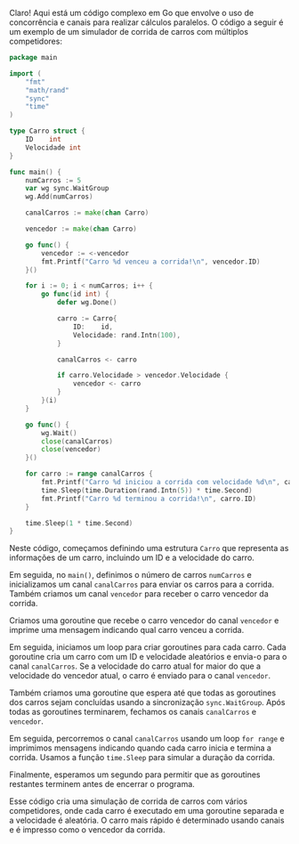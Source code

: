 Claro! Aqui está um código complexo em Go que envolve o uso de concorrência e canais para realizar cálculos paralelos. O código a seguir é um exemplo de um simulador de corrida de carros com múltiplos competidores:

```go
package main

import (
	"fmt"
	"math/rand"
	"sync"
	"time"
)

type Carro struct {
	ID    int
	Velocidade int
}

func main() {
	numCarros := 5
	var wg sync.WaitGroup
	wg.Add(numCarros)

	canalCarros := make(chan Carro)

	vencedor := make(chan Carro)

	go func() {
		vencedor := <-vencedor
		fmt.Printf("Carro %d venceu a corrida!\n", vencedor.ID)
	}()

	for i := 0; i < numCarros; i++ {
		go func(id int) {
			defer wg.Done()

			carro := Carro{
				ID:    id,
				Velocidade: rand.Intn(100),
			}

			canalCarros <- carro

			if carro.Velocidade > vencedor.Velocidade {
				vencedor <- carro
			}
		}(i)
	}

	go func() {
		wg.Wait()
		close(canalCarros)
		close(vencedor)
	}()

	for carro := range canalCarros {
		fmt.Printf("Carro %d iniciou a corrida com velocidade %d\n", carro.ID, carro.Velocidade)
		time.Sleep(time.Duration(rand.Intn(5)) * time.Second)
		fmt.Printf("Carro %d terminou a corrida!\n", carro.ID)
	}

	time.Sleep(1 * time.Second)
}
```

Neste código, começamos definindo uma estrutura `Carro` que representa as informações de um carro, incluindo um ID e a velocidade do carro. 

Em seguida, no `main()`, definimos o número de carros `numCarros` e inicializamos um canal `canalCarros` para enviar os carros para a corrida. Também criamos um canal `vencedor` para receber o carro vencedor da corrida.

Criamos uma goroutine que recebe o carro vencedor do canal `vencedor` e imprime uma mensagem indicando qual carro venceu a corrida.

Em seguida, iniciamos um loop para criar goroutines para cada carro. Cada goroutine cria um carro com um ID e velocidade aleatórios e envia-o para o canal `canalCarros`. Se a velocidade do carro atual for maior do que a velocidade do vencedor atual, o carro é enviado para o canal `vencedor`.

Também criamos uma goroutine que espera até que todas as goroutines dos carros sejam concluídas usando a sincronização `sync.WaitGroup`. Após todas as goroutines terminarem, fechamos os canais `canalCarros` e `vencedor`.

Em seguida, percorremos o canal `canalCarros` usando um loop `for range` e imprimimos mensagens indicando quando cada carro inicia e termina a corrida. Usamos a função `time.Sleep` para simular a duração da corrida.

Finalmente, esperamos um segundo para permitir que as goroutines restantes terminem antes de encerrar o programa.

Esse código cria uma simulação de corrida de carros com vários competidores, onde cada carro é executado em uma goroutine separada e a velocidade é aleatória. O carro mais rápido é determinado usando canais e é impresso como o vencedor da corrida.